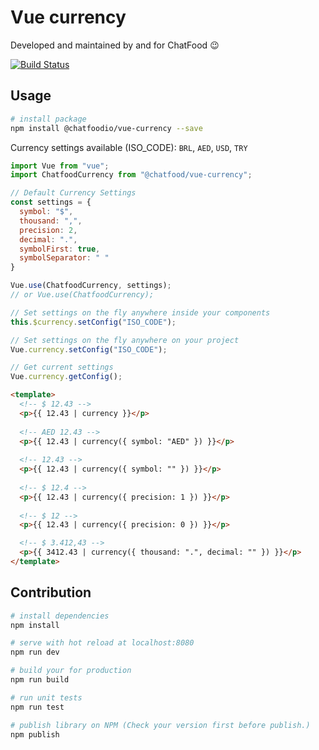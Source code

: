 # Vue currency

Developed and maintained by and for ChatFood 😉

[![Build Status](http://drone.chatfood.io/api/badges/chatfood/vue-currency/status.svg)](http://drone.chatfood.io/chatfood/vue-currency)

## Usage

``` bash
# install package
npm install @chatfoodio/vue-currency --save
```

Currency settings available (ISO_CODE): `BRL`, `AED`, `USD`, `TRY`

``` javascript
import Vue from "vue";
import ChatfoodCurrency from "@chatfood/vue-currency";

// Default Currency Settings
const settings = {
  symbol: "$",
  thousand: ",",
  precision: 2,
  decimal: ".",
  symbolFirst: true,
  symbolSeparator: " "
}

Vue.use(ChatfoodCurrency, settings); 
// or Vue.use(ChatfoodCurrency); 

// Set settings on the fly anywhere inside your components
this.$currency.setConfig("ISO_CODE");

// Set settings on the fly anywhere on your project
Vue.currency.setConfig("ISO_CODE");

// Get current settings
Vue.currency.getConfig();
```

``` html
<template>
  <!-- $ 12.43 -->
  <p>{{ 12.43 | currency }}</p>
  
  <!-- AED 12.43 -->
  <p>{{ 12.43 | currency({ symbol: "AED" }) }}</p>
  
  <!-- 12.43 -->
  <p>{{ 12.43 | currency({ symbol: "" }) }}</p>
  
  <!-- $ 12.4 -->
  <p>{{ 12.43 | currency({ precision: 1 }) }}</p>
  
  <!-- $ 12 -->
  <p>{{ 12.43 | currency({ precision: 0 }) }}</p>

  <!-- $ 3.412,43 -->
  <p>{{ 3412.43 | currency({ thousand: ".", decimal: "" }) }}</p>
</template>
```

## Contribution

``` bash
# install dependencies
npm install

# serve with hot reload at localhost:8080
npm run dev

# build your for production
npm run build

# run unit tests
npm run test

# publish library on NPM (Check your version first before publish.)
npm publish
```
